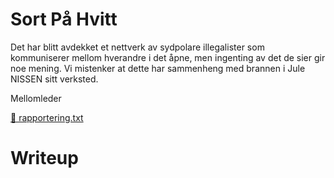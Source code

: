 # Sort På Hvitt

Det har blitt avdekket et nettverk av sydpolare illegalister som kommuniserer mellom hverandre i det åpne, men ingenting av det de sier gir noe mening. Vi mistenker at dette har sammenheng med brannen i Jule NISSEN sitt verksted.

Mellomleder

[📎 rapportering.txt](rapportering.txt)

# Writeup

